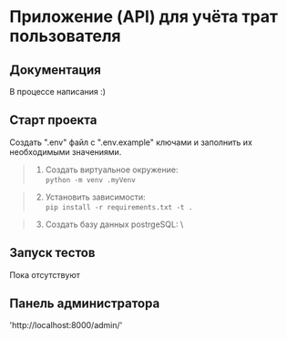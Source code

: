 # Приложение (API) для учёта трат пользователя

## Документация
В процессе написания :)

## Старт проекта

Создать ".env" файл с ".env.example" ключами и заполнить их необходимыми значениями.

>1. Создать виртуальное окружение: \
`python -m venv .myVenv`

>2. Установить зависимости: \
  `pip install -r requirements.txt -t .`

>3. Создать базу данных postrgeSQL: \

<!-- Активировать виртуальное окружение:
'poetry shell'

Применить миграции:
'poetry run python manage.py migrate'

Создать суперпользователя для доступа к панели администратора:
'poetry run python manage.py createsuperuser'

Запуск приложения:
'poetry run python manage.py runserver' -->

## Запуск тестов
Пока отсутствуют

## Панель администратора
'http://localhost:8000/admin/'